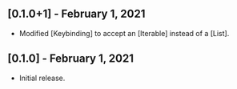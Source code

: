 ## [0.1.0+1] - February 1, 2021

* Modified [Keybinding] to accept an [Iterable] instead of a [List].

## [0.1.0] - February 1, 2021

* Initial release.
